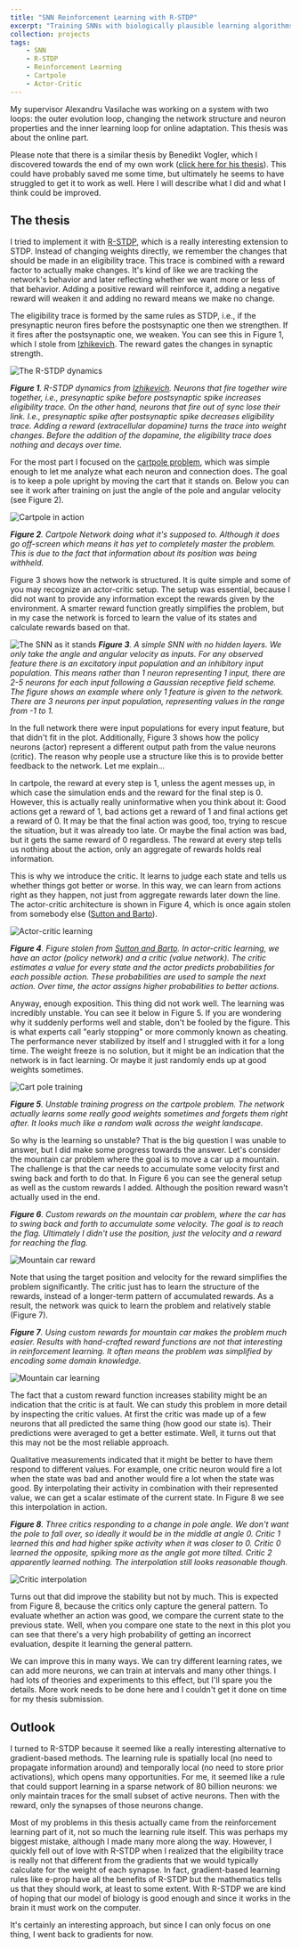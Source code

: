 ```yaml
---
title: "SNN Reinforcement Learning with R-STDP"
excerpt: "Training SNNs with biologically plausible learning algorithms on Reinforcement Learning problems. [Learn more](/projects/01_cartpole/)<br/><img src='/images/projects/cartpole.gif'>"
collection: projects
tags: 
    - SNN
    - R-STDP
    - Reinforcement Learning
    - Cartpole
    - Actor-Critic
---
```


My supervisor Alexandru Vasilache was working on a system with two loops: the outer evolution loop, changing the network structure and neuron properties and the inner learning loop for online adaptation. This thesis was about the online part. 

Please note that there is a similar thesis by Benedikt Vogler, which I discovered towards the end of my own work ([click here for his thesis](https://benediktsvogler.com/downloads/Training%20of%20Spiking%20Neural%20Networks%20with%20Reinforcement%20Learning.pdf)). This could have probably saved me some time, but ultimately he seems to have struggled to get it to work as well. Here I will describe what I did and what I think could be improved.

## The thesis

I tried to implement it with [R-STDP](https://academic.oup.com/cercor/article-abstract/17/10/2443/314939), which is a really interesting extension to STDP. Instead of changing weights directly, we remember the changes that should be made in an eligibility trace. This trace is combined with a reward factor to actually make changes. It's kind of like we are tracking the network's behavior and later reflecting whether we want more or less of that behavior. Adding a positive reward will reinforce it, adding a negative reward will weaken it and adding no reward means we make no change.

The eligibility trace is formed by the same rules as STDP, i.e., if the presynaptic neuron fires before the postsynaptic one then we strengthen. If it fires after the postsynaptic one, we weaken. You can see this in Figure 1, which I stole from [Izhikevich](https://academic.oup.com/cercor/article-abstract/17/10/2443/314939). The reward gates the changes in synaptic strength.

![The R-STDP dynamics](/images/projects/fig_traces.jpg)

*__Figure 1__. R-STDP dynamics from [Izhikevich](https://academic.oup.com/cercor/article-abstract/17/10/2443/314939). Neurons that fire together wire together, i.e., presynaptic spike before postsynaptic spike increases eligibility trace. On the other hand, neurons that fire out of sync lose their link. I.e., presynaptic spike after postsynaptic spike decreases eligibility trace. Adding a reward (extracellular dopamine) turns the trace into weight changes. Before the addition of the dopamine, the eligibility trace does nothing and decays over time.*

For the most part I focused on the [cartpole problem](https://gymnasium.farama.org/environments/classic_control/cart_pole/), which was simple enough to let me analyze what each neuron and connection does. The goal is to keep a pole upright by moving the cart that it stands on. Below you can see it work after training on just the angle of the pole and angular velocity (see Figure 2).

![Cartpole in action](/images/projects/cartpole.gif)

*__Figure 2__. Cartpole Network doing what it's supposed to. Although it does go off-screen which means it has yet to completely master the problem. This is due to the fact that information about its position was being withheld.*

Figure 3 shows how the network is structured. It is quite simple and some of you may recognize an actor-critic setup. The setup was essential, because I did not want to provide any information except the rewards given by the environment. A smarter reward function greatly simplifies the problem, but in my case the network is forced to learn the value of its states and calculate rewards based on that.

![The SNN as it stands](/images/projects/network_structure.png)
*__Figure 3__. A simple SNN with no hidden layers. We only take the angle and angular velocity as inputs. For any observed feature there is an excitatory input population and an inhibitory input population. This means rather than 1 neuron representing 1 input, there are 2-5 neurons for each input following a Gaussian receptive field scheme. The figure shows an example where only 1 feature is given to the network. There are 3 neurons per input population, representing values in the range from -1 to 1.*

In the full network there were input populations for every input feature, but that didn't fit in the plot. Additionally, Figure 3 shows how the policy neurons (actor) represent a different output path from the value neurons (critic). The reason why people use a structure like this is to provide better feedback to the network. Let me explain...

In cartpole, the reward at every step is 1, unless the agent messes up, in which case the simulation ends and the reward for the final step is 0. However, this is actually really uninformative when you think about it: Good actions get a reward of 1, bad actions get a reward of 1 and final actions get a reward of 0. It may be that the final action was good, too, trying to rescue the situation, but it was already too late. Or maybe the final action was bad, but it gets the same reward of 0 regardless. The reward at every step tells us nothing about the action, only an aggregate of rewards holds real information.

This is why we introduce the critic. It learns to judge each state and tells us whether things got better or worse. In this way, we can learn from actions right as they happen, not just from aggregate rewards later down the line. The actor-critic architecture is shown in Figure 4, which is once again stolen from somebody else ([Sutton and Barto](https://web.stanford.edu/class/psych209/Readings/SuttonBartoIPRLBook2ndEd.pdf)).

![Actor-critic learning](/images/projects/fig_actor-critic_architecture.jpg)

*__Figure 4__. Figure stolen from [Sutton and Barto](https://web.stanford.edu/class/psych209/Readings/SuttonBartoIPRLBook2ndEd.pdf). In actor-critic learning, we have an actor (policy network) and a critic (value network). The critic estimates a value for every state and the actor predicts probabilities for each possible action. These probabilities are used to sample the next action. Over time, the actor assigns higher probabilities to better actions.*

Anyway, enough exposition. This thing did not work well. The learning was incredibly unstable. You can see it below in Figure 5. If you are wondering why it suddenly performs well and stable, don't be fooled by the figure. This is what experts call "early stopping" or more commonly known as cheating. The performance never stabilized by itself and I struggled with it for a long time. The weight freeze is no solution, but it might be an indication that the network is in fact learning. Or maybe it just randomly ends up at good weights sometimes.

![Cart pole training](/images/projects/unstable_training.png)

*__Figure 5__. Unstable training progress on the cartpole problem. The network actually learns some really good weights sometimes and forgets them right after. It looks much like a random walk across the weight landscape.*

So why is the learning so unstable? That is the big question I was unable to answer, but I did make some progress towards the answer. Let's consider the mountain car problem where the goal is to move a car up a mountain. The challenge is that the car needs to accumulate some velocity first and swing back and forth to do that. In Figure 6 you can see the general setup as well as the custom rewards I added. Although the position reward wasn't actually used in the end.

*__Figure 6__. Custom rewards on the mountain car problem, where the car has to swing back and forth to accumulate some velocity. The goal is to reach the flag. Ultimately I didn't use the position, just the velocity and a reward for reaching the flag.*

![Mountain car reward](/images/projects/mountain_car_reward.png)

Note that using the target position and velocity for the reward simplifies the problem significantly. The critic just has to learn the structure of the rewards, instead of a longer-term pattern of accumulated rewards. As a result, the network was quick to learn the problem and relatively stable (Figure 7).

*__Figure 7__. Using custom rewards for mountain car makes the problem much easier. Results with hand-crafted reward functions are not that interesting in reinforcement learning. It often means the problem was simplified by encoding some domain knowledge.*

![Mountain car learning](/images/projects/mountain_car_learning.png)

The fact that a custom reward function increases stability might be an indication that the critic is at fault. We can study this problem in more detail by inspecting the critic values. At first the critic was made up of a few neurons that all predicted the same thing (how good our state is). Their predictions were averaged to get a better estimate. Well, it turns out that this may not be the most reliable approach.

Qualitative measurements indicated that it might be better to have them respond to different values. For example, one critic neuron would fire a lot when the state was bad and another would fire a lot when the state was good. By interpolating their activity in combination with their represented value, we can get a scalar estimate of the current state. In Figure 8 we see this interpolation in action.

*__Figure 8__. Three critics responding to a change in pole angle. We don't want the pole to fall over, so ideally it would be in the middle at angle 0. Critic 1 learned this and had higher spike activity when it was closer to 0. Critic 0 learned the opposite, spiking more as the angle got more tilted. Critic 2 apparently learned nothing. The interpolation still looks reasonable though.*

![Critic interpolation](/images/projects/critic_interpolation.png)

Turns out that did improve the stability but not by much. This is expected from Figure 8, because the critics only capture the general pattern. To evaluate whether an action was good, we compare the current state to the previous state. Well, when you compare one state to the next in this plot you can see that there's a very high probability of getting an incorrect evaluation, despite it learning the general pattern.

We can improve this in many ways. We can try different learning rates, we can add more neurons, we can train at intervals and many other things. I had lots of theories and experiments to this effect, but I'll spare you the details. More work needs to be done here and I couldn't get it done on time for my thesis submission. 

## Outlook
I turned to R-STDP because it seemed like a really interesting alternative to gradient-based methods. The learning rule is spatially local (no need to propagate information around) and temporally local (no need to store prior activations), which opens many opportunities. For me, it seemed like a rule that could support learning in a sparse network of 80 billion neurons: we only maintain traces for the small subset of active neurons. Then with the reward, only the synapses of those neurons change. 

Most of my problems in this thesis actually came from the reinforcement learning part of it, not so much the learning rule itself. This was perhaps my biggest mistake, although I made many more along the way. However, I quickly fell out of love with R-STDP when I realized that the eligibility trace is really not that different from the gradients that we would typically calculate for the weight of each synapse. In fact, gradient-based learning rules like e-prop have all the benefits of R-STDP but the mathematics tells us that they should work, at least to some extent. With R-STDP we are kind of hoping that our model of biology is good enough and since it works in the brain it must work on the computer. 

It's certainly an interesting approach, but since I can only focus on one thing, I went back to gradients for now. 
